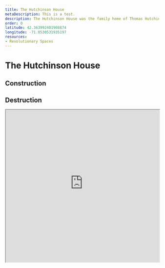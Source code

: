 ```yaml
---
title: The Hutchinson House
metaDescription: This is a test.
description: The Hutchinson House was the family home of Thomas Hutchinson. Hutchinson served as the Chief Justince, Lieutenant Governor, then Governor of the Massahcusetts Bay Colony. A decade before the American Revolution officially began, the Hutchinson home was ransacked by rioters who were angry over the Stamp Act of 1765, which served as a sign of the troubles to come.
order: 0
latitude: 42.363992401908874 
longitude: -71.0530531935197
resources: 
- Revolutionary Spaces
---
```


# The Hutchinson House #

## Construction ## 
## Destruction ##

<zoomable-image type="static-external" src="https://bpldcassets.blob.core.windows.net/derivatives/metadata/commonwealth-oai:t722jj59j/image_thumbnail_300.jpg" alt="Engraving of the Hutchinson House" caption="This is a mid-nineteenth century engraving of the Hutchinson House. The text underneath describes the home and its destruction by Patriots before the Revolution."></zoomable-image>

<iframe src="https://garrettdashnelson.github.io/panel-truck-shell/#{{hutchinson.json}}" width="100%" height="500"> 
</iframe>
